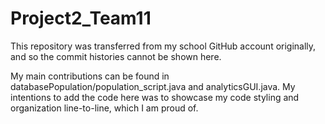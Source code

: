 # Project2_Team11

This repository was transferred from my school GitHub account originally, and so the commit histories cannot be shown here.

My main contributions can be found in databasePopulation/population_script.java and analyticsGUI.java.
My intentions to add the code here was to showcase my code styling and organization line-to-line, which I am proud of.
